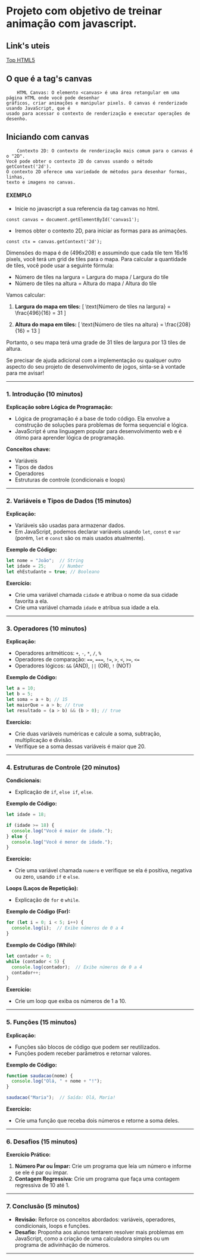 # Projeto com objetivo de treinar animação com javascript.

## Link's uteis 

[Top HTML5](https://itch.io/games/html5)



## O que é a tag's canvas
````
    HTML Canvas: O elemento <canvas> é uma área retangular em uma página HTML onde você pode desenhar 
gráficos, criar animações e manipular pixels. O canvas é renderizado usando JavaScript, que é
usado para acessar o contexto de renderização e executar operações de desenho.
````

## Iniciando com canvas
````
    Contexto 2D: O contexto de renderização mais comum para o canvas é o "2D".
Você pode obter o contexto 2D do canvas usando o método getContext('2d').
O contexto 2D oferece uma variedade de métodos para desenhar formas, linhas,
texto e imagens no canvas.
````
#### EXEMPLO
- Inicie no javascript a sua referencia da tag canvas no html.
````
const canvas = document.getElementById('canvas1');
````
- Iremos obter o contexto 2D, para iniciar as formas para as animações.
````
const ctx = canvas.getContext('2d');
````

Dimensões do mapa é de (496x208) e assumindo que cada tile tem 16x16 pixels, você terá um grid de tiles para o mapa. Para calcular a quantidade de tiles, você pode usar a seguinte fórmula:

- Número de tiles na largura = Largura do mapa / Largura do tile
- Número de tiles na altura = Altura do mapa / Altura do tile

Vamos calcular:

1. **Largura do mapa em tiles:**
\[ \text{Número de tiles na largura} = \frac{496}{16} = 31 \]

2. **Altura do mapa em tiles:**
\[ \text{Número de tiles na altura} = \frac{208}{16} = 13 \]

Portanto, o seu mapa terá uma grade de 31 tiles de largura por 13 tiles de altura.

Se precisar de ajuda adicional com a implementação ou qualquer outro aspecto do seu projeto de desenvolvimento de jogos, sinta-se à vontade para me avisar!




---

### **1. Introdução (10 minutos)**

**Explicação sobre Lógica de Programação:**
- Lógica de programação é a base de todo código. Ela envolve a construção de soluções para problemas de forma sequencial e lógica.
- JavaScript é uma linguagem popular para desenvolvimento web e é ótimo para aprender lógica de programação.

**Conceitos chave:**
- Variáveis
- Tipos de dados
- Operadores
- Estruturas de controle (condicionais e loops)

---

### **2. Variáveis e Tipos de Dados (15 minutos)**

**Explicação:**
- Variáveis são usadas para armazenar dados.
- Em JavaScript, podemos declarar variáveis usando `let`, `const` e `var` (porém, `let` e `const` são os mais usados atualmente).

**Exemplo de Código:**
```javascript
let nome = "João";  // String
let idade = 25;     // Number
let ehEstudante = true; // Booleano
```

**Exercício:**
- Crie uma variável chamada `cidade` e atribua o nome da sua cidade favorita a ela.
- Crie uma variável chamada `idade` e atribua sua idade a ela.

---

### **3. Operadores (10 minutos)**

**Explicação:**
- Operadores aritméticos: `+`, `-`, `*`, `/`, `%`
- Operadores de comparação: `==`, `===`, `!=`, `>`, `<`, `>=`, `<=`
- Operadores lógicos: `&&` (AND), `||` (OR), `!` (NOT)

**Exemplo de Código:**
```javascript
let a = 10;
let b = 5;
let soma = a + b; // 15
let maiorQue = a > b; // true
let resultado = (a > b) && (b > 0); // true
```

**Exercício:**
- Crie duas variáveis numéricas e calcule a soma, subtração, multiplicação e divisão.
- Verifique se a soma dessas variáveis é maior que 20.

---

### **4. Estruturas de Controle (20 minutos)**

**Condicionais:**
- Explicação de `if`, `else if`, `else`.

**Exemplo de Código:**
```javascript
let idade = 18;

if (idade >= 18) {
  console.log("Você é maior de idade.");
} else {
  console.log("Você é menor de idade.");
}
```

**Exercício:**
- Crie uma variável chamada `numero` e verifique se ela é positiva, negativa ou zero, usando `if` e `else`.

**Loops (Laços de Repetição):**
- Explicação de `for` e `while`.

**Exemplo de Código (For):**
```javascript
for (let i = 0; i < 5; i++) {
  console.log(i);  // Exibe números de 0 a 4
}
```

**Exemplo de Código (While):**
```javascript
let contador = 0;
while (contador < 5) {
  console.log(contador);  // Exibe números de 0 a 4
  contador++;
}
```

**Exercício:**
- Crie um loop que exiba os números de 1 a 10.

---

### **5. Funções (15 minutos)**

**Explicação:**
- Funções são blocos de código que podem ser reutilizados.
- Funções podem receber parâmetros e retornar valores.

**Exemplo de Código:**
```javascript
function saudacao(nome) {
  console.log("Olá, " + nome + "!");
}

saudacao("Maria");  // Saída: Olá, Maria!
```

**Exercício:**
- Crie uma função que receba dois números e retorne a soma deles.

---

### **6. Desafios (15 minutos)**

**Exercício Prático:**
1. **Número Par ou Ímpar:** Crie um programa que leia um número e informe se ele é par ou ímpar.
2. **Contagem Regressiva:** Crie um programa que faça uma contagem regressiva de 10 até 1.

---

### **7. Conclusão (5 minutos)**

- **Revisão:** Reforce os conceitos abordados: variáveis, operadores, condicionais, loops e funções.
- **Desafio:** Proponha aos alunos tentarem resolver mais problemas em JavaScript, como a criação de uma calculadora simples ou um programa de adivinhação de números.

---
